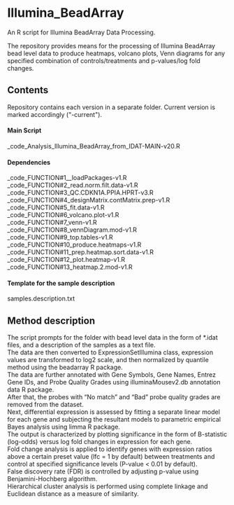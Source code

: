 # Illumina_BeadArray
An R script for Illumina BeadArray Data Processing.

The repository provides means for the processing of Illumina BeadArray bead level data to produce heatmaps, volcano plots, Venn diagrams for any specified combination of controls/treatments and p-values/log fold changes.

## Contents
Repository contains each version in a separate folder. Current version is marked accordingly ("-current").
#### Main Script
_code_Analysis_Illumina_BeadArray_from_IDAT-MAIN-v20.R

#### Dependencies 
_code_FUNCTION#1__loadPackages-v1.R  
_code_FUNCTION#2_read.norm.filt.data-v1.R  
_code_FUNCTION#3_QC.CDKN1A.PPIA.HPRT-v3.R  
_code_FUNCTION#4_designMatrix.contMatrix.prep-v1.R  
_code_FUNCTION#5_fit.data-v1.R  
_code_FUNCTION#6_volcano.plot-v1.R  
_code_FUNCTION#7_venn-v1.R  
_code_FUNCTION#8_vennDiagram.mod-v1.R  
_code_FUNCTION#9_top.tables-v1.R  
_code_FUNCTION#10_produce.heatmaps-v1.R  
_code_FUNCTION#11_prep.heatmap.sort.data-v1.R  
_code_FUNCTION#12_plot.heatmap-v1.R  
_code_FUNCTION#13_heatmap.2.mod-v1.R  

#### Template for the sample description 
samples.description.txt

## Method description
The script prompts for the folder with bead level data in the form of *.idat files, and a description of the samples as a text file.  
The data are then converted to ExpressionSetIllumina class, expression values are transformed to log2 scale, and then normalized by quantile method using the beadarray R package.  
The data are further annotated with Gene Symbols, Gene Names, Entrez Gene IDs, and Probe Quality Grades using illuminaMousev2.db annotation data R package.  
After that, the probes with “No match” and “Bad” probe quality grades are removed from the dataset.  
Next, differential expression is assessed by fitting a separate linear model for each gene and subjecting the resultant models to parametric empirical Bayes analysis using limma R package.  
The output is characterized by plotting significance in the form of B-statistic (log-odds) versus log fold changes in expression for each gene.  
Fold change analysis is applied to identify genes with expression ratios above a certain preset value (lfc = 1 by default) between treatments and control at specified significance levels (P-value < 0.01 by default).  
False discovery rate (FDR) is controlled by adjusting p-value using Benjamini-Hochberg algorithm.  
Hierarchical cluster analysis is performed using complete linkage and Euclidean distance as a measure of similarity. 

